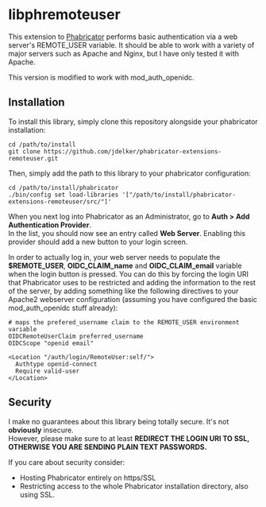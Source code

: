 libphremoteuser
===============

This extension to [Phabricator](http://phabricator.org/) performs basic authentication 
via a web server's REMOTE_USER variable.  It should be able to work with a variety of 
major servers such as Apache and Nginx, but I have only tested it with Apache.

This version is modified to work with mod_auth_openidc.

Installation
------------

To install this library, simply clone this repository alongside your phabricator installation:

    cd /path/to/install
    git clone https://github.com/jdelker/phabricator-extensions-remoteuser.git    

Then, simply add the path to this library to your phabricator configuration:

    cd /path/to/install/phabricator
    ./bin/config set load-libraries '["/path/to/install/phabricator-extensions-remoteuser/src/"]'
    
When you next log into Phabricator as an Administrator, go to **Auth > Add Authentication Provider**.  
In the list, you should now see an entry called **Web Server**.  Enabling this provider should add a 
new button to your login screen.

In order to actually log in, your web server needs to populate the **$REMOTE_USER**, **OIDC_CLAIM_name** and
**OIDC_CLAIM_email** variable when the login button is pressed.  You can do this by forcing the login URI
that Phabricator uses to be restricted and adding the information to the rest of the server, by adding
something like the following directives to your Apache2 webserver configuration (assuming you have configured the basic mod_auth_openidc stuff already):

    # maps the prefered_username claim to the REMOTE_USER environment variable
    OIDCRemoteUserClaim preferred_username
    OIDCScope "openid email"
     
    <Location "/auth/login/RemoteUser:self/">
      Authtype openid-connect
      Require valid-user
    </Location>


Security
--------

I make no guarantees about this library being totally secure.  It's not __obviously__ insecure.  
However, please make sure to at least 
**REDIRECT THE LOGIN URI TO SSL, OTHERWISE YOU ARE SENDING PLAIN TEXT PASSWORDS.**

If you care about security consider:
  * Hosting Phabricator entirely on https/SSL
  * Restricting access to the whole Phabricator installation directory, also using SSL.

